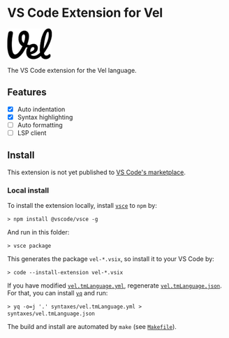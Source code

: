 # VS Code Extension for Vel

<!-- We can't use an SVG in README.md of a VS Code extension -->
<p><img src="https://raw.githubusercontent.com/hopv/vel/main/img/logo.png" height="70" alt="Vel's logo" /></p>

The VS Code extension for the Vel language.

## Features

- [x] Auto indentation
- [x] Syntax highlighting
- [ ] Auto formatting
- [ ] LSP client

## Install

This extension is not yet published to [VS Code's marketplace](https://marketplace.visualstudio.com/vscode).

### Local install

To install the extension locally, install [`vsce`](https://github.com/microsoft/vscode-vsce) to `npm` by:
```shell
> npm install @vscode/vsce -g
```
And run in this folder:
```shell
> vsce package
```
This generates the package `vel-*.vsix`, so install it to your VS Code by:
```shell
> code --install-extension vel-*.vsix
```

If you have modified [`vel.tmLanguage.yml`](./syntaxes/vel.tmLanguage.yml),
regenerate [`vel.tmLanguage.json`](./syntaxes/vel.tmLanguage.json).  
For that, you can install [`yq`](https://github.com/mikefarah/yq) and run:
```
> yq -o=j '.' syntaxes/vel.tmLanguage.yml > syntaxes/vel.tmLanguage.json
```

The build and install are automated by `make` (see [`Makefile`](./Makefile)).

